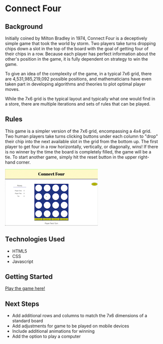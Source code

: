 # Connect Four
## Background
Initially coined by Milton Bradley in 1974, Connect Four is a deceptively simple game that took the world by storm. Two players take turns dropping chips down a slot in the top of the board with the goal of getting four of their chips in a row. Because each player has perfect information about the other's position in the game, it is fully dependent on strategy to win the game.

To give an idea of the complexity of the game, in a typical 7x6 grid, there are 4,531,985,219,092 possible positions, and mathematicians have even taken part in developing algorithms and theories to plot optimal player moves.

While the 7x6 grid is the typical layout and typically what one would find in a store, there are multiple iterations and sets of rules that can be played. 

## Rules
This game is a simpler version of the 7x6 grid, encompassing a 4x4 grid. Two human players take turns clicking buttons under each column to "drop" their chip into the next available slot in the grid from the bottom up. The first player to get four in a row horizontally, vertically, or diagonally, wins! If there is no winner by the time the board is completely filled, the game will be a tie. To start another game, simply hit the reset button in the upper right-hand corner.

![](https://github.com/jmaksimik/connect-four/blob/96e5443f93ee4b5b495188ced4db3de605628c19/imgs/Connect-4-Tutorial.gif)

## Technologies Used
* HTML5
* CSS
* Javascript

## Getting Started
[Play the game here!](https://jmaksimik.github.io/connect-four/)

## Next Steps
* Add additional rows and columns to match the 7x6 dimensions of a standard board
* Add adjustments for game to be played on mobile devices
* Include additional animations for winning
* Add the option to play a computer
